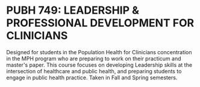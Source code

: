 # PUBH 749: LEADERSHIP & PROFESSIONAL DEVELOPMENT FOR CLINICIANS

Designed for students in the Population Health for Clinicians concentration in the MPH program who are preparing to work on their practicum and master's paper. This course focuses on developing Leadership skills at the intersection of healthcare and public health, and preparing students to engage in public health practice. Taken in Fall and Spring semesters.